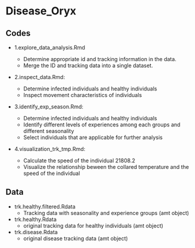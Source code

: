 # Disease_Oryx

## Codes 
- 1.explore_data_analysis.Rmd
  - Determine appropriate id and tracking information in the data.  
  - Merge the ID and tracking data into a single dataset. 

- 2.inspect_data.Rmd:
  - Determine infected individuals and healthy individuals  
  - Inspect movement characteristics of individuals 

- 3.identify_exp_season.Rmd: 
  - Determine infected individuals and healthy individuals    
  - Identify different levels of experiences among each groups and different seasonality
  - Select individuals that are applicable for further analysis

- 4.visualization_trk_tmp.Rmd:
  - Calculate the speed of the individual 21808.2
  - Visualize the relationship beween the collared temperature and the speed of the individual 
  
## Data
- trk.healthy.filtered.Rdata
  - Tracking data with seasonality and experience groups (amt object)
- trk.healthy.Rdata
  - original tracking data for healthy individuals (amt object)
- trk.disease.Rdata
  - original disease tracking data (amt object)

